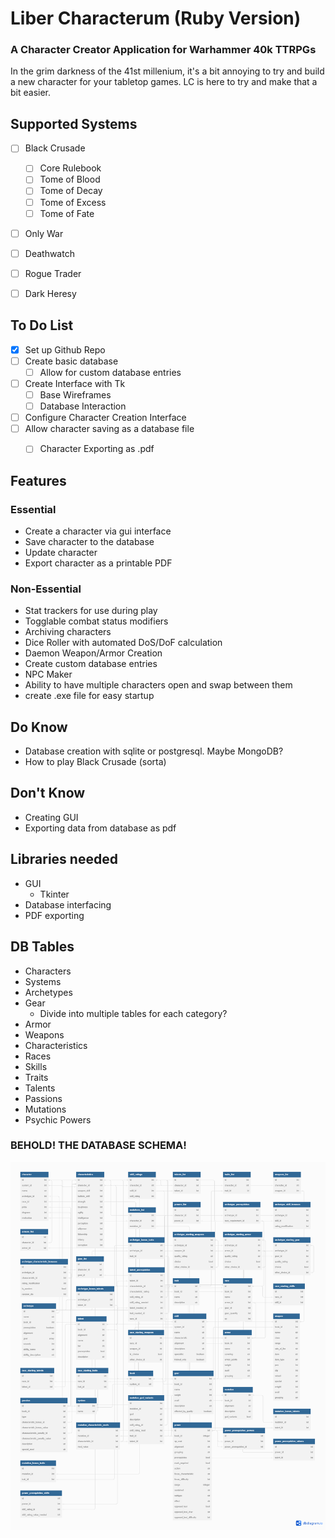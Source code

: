 # Liber Characterum (Ruby Version)
### A Character Creator Application for Warhammer 40k TTRPGs

In the grim darkness of the 41st millenium, it's a bit annoying to try and build a new character for your tabletop games. LC is here to try and make that a bit easier.


## Supported Systems
- [ ] Black Crusade
    - [ ] Core Rulebook
    - [ ] Tome of Blood
    - [ ] Tome of Decay
    - [ ] Tome of Excess
    - [ ] Tome of Fate
- [ ] Only War
- [ ] Deathwatch
- [ ] Rogue Trader
- [ ] Dark Heresy


## To Do List

- [X] Set up Github Repo
- [ ] Create basic database
    - [ ] Allow for custom database entries
- [ ] Create Interface with Tk
  - [ ] Base Wireframes
  - [ ] Database Interaction
- [ ] Configure Character Creation Interface
- [ ] Allow character saving as a database file
    - [ ] Character Exporting as .pdf


## Features
### Essential
- Create a character via gui interface
- Save character to the database
- Update character
- Export character as a printable PDF

### Non-Essential
- Stat trackers for use during play
- Togglable combat status modifiers
- Archiving characters
- Dice Roller with automated DoS/DoF calculation
- Daemon Weapon/Armor Creation
- Create custom database entries
- NPC Maker
- Ability to have multiple characters open and swap between them
- create .exe file for easy startup

## Do Know
- Database creation with sqlite or postgresql. Maybe MongoDB?
- How to play Black Crusade (sorta)

## Don't Know
- Creating GUI
- Exporting data from database as pdf

## Libraries needed
- GUI
    - Tkinter
- Database interfacing
- PDF exporting

## DB Tables
- Characters
- Systems
- Archetypes
- Gear
    - Divide into multiple tables for each category?
- Armor
- Weapons
- Characteristics
- Races
- Skills
- Traits
- Talents
- Passions
- Mutations
- Psychic Powers

### BEHOLD! THE DATABASE SCHEMA!
![shema](schema.png)